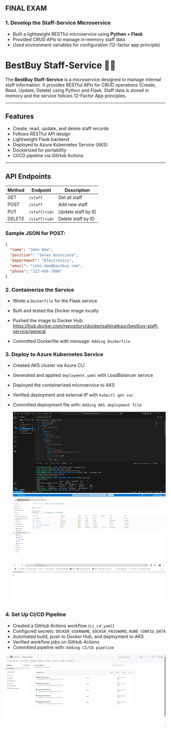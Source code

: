## FINAL EXAM

### 1. Develop the Staff-Service Microservice 
- Built a lightweight RESTful microservice using **Python + Flask**
- Provided CRUD APIs to manage in-memory staff data
- Used environment variables for configuration (12-factor app principle)
# BestBuy Staff-Service 🧑‍💼

The **BestBuy Staff-Service** is a microservice designed to manage internal staff information. It provides RESTful APIs for CRUD operations (Create, Read, Update, Delete) using Python and Flask. Staff data is stored in memory and the service follows 12-Factor App principles.

---

## Features

- Create, read, update, and delete staff records
- Follows RESTful API design
- Lightweight Flask backend
- Deployed to Azure Kubernetes Service (AKS)
- Dockerized for portability
- CI/CD pipeline via GitHub Actions

---

## API Endpoints

| Method | Endpoint        | Description            |
|--------|------------------|------------------------|
| GET    | `/staff`         | Get all staff          |
| POST   | `/staff`         | Add new staff          |
| PUT    | `/staff/<id>`    | Update staff by ID     |
| DELETE | `/staff/<id>`    | Delete staff by ID     |

###  Sample JSON for POST:
```json
{
  "name": "John Doe",
  "position": "Sales Associate",
  "department": "Electronics",
  "email": "john.doe@bestbuy.com",
  "phone": "123-456-7890"
}
```

### 2. Containerize the Service
- Wrote a `Dockerfile` for the Flask service
- Built and tested the Docker image locally
- Pushed the image to Docker Hub:  
https://hub.docker.com/repository/docker/satkiratkaur/bestbuy-staff-service/general

- Committed Dockerfile with message: `Adding Dockerfile`

### 3. Deploy to Azure Kubernetes Service 
- Created AKS cluster via Azure CLI
- Generated and applied `deployment.yaml` with LoadBalancer service
- Deployed the containerized microservice to AKS
- Verified deployment and external IP with `kubectl get svc`
- Committed deployment file with: `Adding AKS deployment file`

  ![Alt Text](https://github.com/Satkirat-kaur/bestbuy-staff-service/blob/main/screenshots/aks%20pods%20running.png)
![Alt Text](https://github.com/Satkirat-kaur/bestbuy-staff-service/blob/main/screenshots/azure%20cluster.png)
![Alt Text](https://github.com/Satkirat-kaur/bestbuy-staff-service/blob/main/screenshots/final%20result%20on%20browser.png)


### 4. Set Up CI/CD Pipeline
- Created a GitHub Actions workflow (`ci_cd.yaml`)
- Configured secrets: `DOCKER_USERNAME`, `DOCKER_PASSWORD`, `KUBE_CONFIG_DATA`
- Automated build, push to Docker Hub, and deployment to AKS
- Verified workflow jobs on GitHub Actions
- Committed pipeline with: `Adding CI/CD pipeline`

![Alt Text](https://github.com/Satkirat-kaur/bestbuy-staff-service/blob/main/screenshots/github%20workflow.png)  





